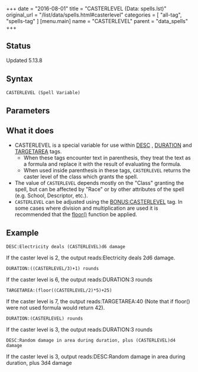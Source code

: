 +++
date = "2016-08-01"
title = "CASTERLEVEL (Data: spells.lst)"
original_url = "/list/data/spells.html#casterlevel"
categories = [ "all-tag", "spells-tag" ]
[menu.main]
    name = "CASTERLEVEL"
    parent = "data_spells"
+++

## Status

Updated 5.13.8

## Syntax

`CASTERLEVEL (Spell
Variable)`

## Parameters




What it does
------------

-   CASTERLEVEL is a special variable for use within
    [DESC](/list/data/spells.html#desc) ,
    [DURATION](/list/data/spells/duration.html) and
    [TARGETAREA](/list/data/spells/targetarea.html) tags.
    -   When these tags encounter text in parenthesis, they treat the
        text as a formula and replace it with the result of evaluating
        the formula.
    -   When used inside parenthesis in these tags, `CASTERLEVEL`
        returns the caster level of the class which grants the spell.
-   The value of `CASTERLEVEL` depends mostly on the "Class" granting
    the spell, but can be affected by "Race" or by other attributes of
    the spell (e.g. School, Descriptor, etc.).
-   `CASTERLEVEL` can be adjusted using the
    [BONUS:CASTERLEVEL](/list/global/bonus/casterlevel.html) tag. In
    some cases where division and multiplication are used it is
    recommended that the
    [floor()](/list/global/formulas.html#truncation) function
    be applied.

Example
-------

`DESC:Electricity deals (CASTERLEVEL)d6 damage`

If the caster level is 2, the output reads:Electricity deals 2d6 damage.

`DURATION:((CASTERLEVEL/3)+1) rounds`

If the caster level is 6, the output reads:DURATION:3 rounds

`TARGETAREA:(floor((CASTERLEVEL/2)*5)+25)`

If the caster level is 7, the output reads:TARGETAREA:40 (Note that if
floor() were not used formula would return 42).

`DURATION:(CASTERLEVEL) rounds`

If the caster level is 3, the output reads:DURATION:3 rounds

`DESC:Random damage in area during duration, plus (CASTERLEVEL)d4 damage`

If the caster level is 3, output reads:DESC:Random damage in area during
duration, plus 3d4 damage

